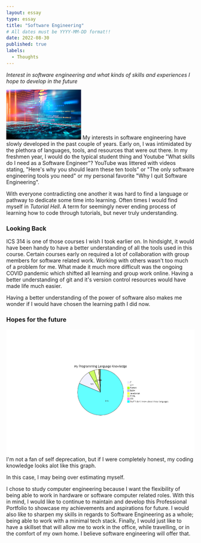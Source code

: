 ```yaml
---
layout: essay
type: essay
title: "Software Engineering"
# All dates must be YYYY-MM-DD format!!
date: 2022-08-30
published: true
labels:
  - Thoughts
---
```

*Interest in software engineering and what kinds of skills and experiences I hope to develop in the future*

<img width="200px" class="rounded float-start pe-4" src="../img/softeng/softeng.jpg">
My interests in software engineering have slowly developed in the past couple of years. Early on, I was intimidated by the plethora of languages, tools, and resources that were out there. In my freshmen year, I would do the typical student thing and Youtube "What skills do I need as a Software Engineer"? YouTube was littered with videos stating, "Here's why you should learn these ten tools" or "The only software engineering tools you need" or my personal favorite "Why I quit Software Engineering". 

With everyone contradicting one another it was hard to find a language or pathway to dedicate some time into learning. Often times I would find myself in *Tutorial Hell*. A term for seemingly never ending process of learning how to code through tutorials, but never truly understanding. 

### Looking Back
ICS 314 is one of those courses I wish I took earlier on. In hindsight, it would have been handy to have a better understanding of all the tools used in this course. Certain courses early on required a lot of collaboration with group members for software related work. Working with others wasn't too much of a problem for me. What made it much more difficult was the ongoing COVID pandemic which shifted all learning and group work online. Having a better understanding of git and it's version control resources would have made life much easier. 

Having a better understanding of the power of software also makes me wonder if I would have chosen the learning path I did now.

### Hopes for the future
<div style="float:right;">
<img width="800px" class="img-fluid" src="../img/me-p-skills.png">
I'm not a fan of self deprecation, but if I were completely honest, my coding knowledge looks alot like this graph.

In this case, I may being over estimating myself.

I chose to study computer engineering because I want the flexibility of being able to work in hardware or software computer related roles. With this in mind, I would like to continue to maintain and develop this Professional Portfolio to showcase my achievements and aspirations for future. I would also like to sharpen my skills in regards to Software Engineering as a whole; being able to work with a minimal tech stack. Finally, I would just like to have a skillset that will allow me to work in the office, while travelling, or in the comfort of my own home. I believe software engineering will offer that. 
</div>

